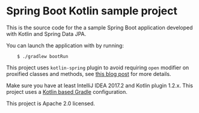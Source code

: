 # Spring Boot Kotlin sample project

This is the source code for the a sample Spring Boot application developed with Kotlin and Spring Data JPA. 

You can launch the application with by running:

		$ ./gradlew bootRun

This project uses `kotlin-spring` plugin to avoid requiring `open` modifier on proxified
classes and methods, see [this blog post](https://blog.jetbrains.com/kotlin/2016/12/kotlin-1-0-6-is-here/) for more details.

Make sure you have at least IntelliJ IDEA 2017.2 and Kotlin plugin 1.2.x.
This project uses a [Kotlin based Gradle](https://github.com/gradle/kotlin-dsl) configuration.

This project is Apache 2.0 licensed.